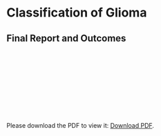 # Classification of Glioma

## Final Report and Outcomes
<object data="https://github.com/ArnavGuptaa/02620_ML_Project/blob/main/ML_project_report.pdf" type="application/pdf" width="700px" height="700px">
    <embed src="https://github.com/ArnavGuptaa/02620_ML_Project/blob/main/ML_project_report.pdf">
        <p>Please download the PDF to view it: <a href="https://mirudhula-m.github.io/assets/project_reports/glioma.pdf">Download PDF</a>.</p>
    </embed>
</object>
